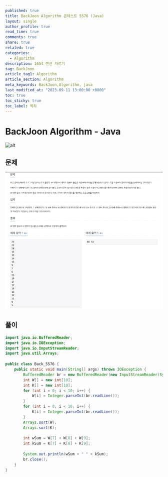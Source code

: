 ```yaml
---
published: true
title: BackJoon Algorithm 콘테스트 5576 (Java)
layout: single
author_profile: true
read_time: true
comments: true
share: true
related: true
categories:
  - Algorithm
description: 1654 랜선 자르기
tag: BackJoon
article_tag1: Algorithm
article_section: Algorithm
meta_keywords: BackJoon,Algorithm, java
last_modified_at: "2023-09-11 13:00:00 +0800"
toc: true
toc_sticky: true
toc_label: 목차
---
```


# BackJoon Algorithm - Java

![alt](https://d2gd6pc034wcta.cloudfront.net/images/logo@2x.png)

## 문제

![alt](/assets/images/post/Algorithm/5576.png)

## 풀이

```java
import java.io.BufferedReader;
import java.io.IOException;
import java.io.InputStreamReader;
import java.util.Arrays;

public class Back_5576 {
    public static void main(String[] args) throws IOException {
        BufferedReader br = new BufferedReader(new InputStreamReader(System.in));
        int W[] = new int[10];
        int K[] = new int[10];
        for (int i = 0; i < 10; i++) {
            W[i] = Integer.parseInt(br.readLine());
        }
        for (int i = 0; i < 10; i++) {
            K[i] = Integer.parseInt(br.readLine());
        }
        Arrays.sort(W);
        Arrays.sort(K);

        int wSum = W[7] + W[8] + W[9];
        int kSum = K[7] + K[8] + K[9];

        System.out.println(wSum + " " + kSum);
        br.close();
    }
}


```
